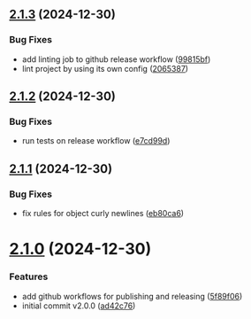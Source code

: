 ## [2.1.3](https://github.com/biemch/biem-eslint-config/compare/2.1.2...2.1.3) (2024-12-30)


### Bug Fixes

* add linting job to github release workflow ([99815bf](https://github.com/biemch/biem-eslint-config/commit/99815bfe2e3741e1a9a5abda9402b200dd4fb6b1))
* lint project by using its own config ([2065387](https://github.com/biemch/biem-eslint-config/commit/206538760b55ad2ae40f707fa1e2f80a2f1ac82b))



## [2.1.2](https://github.com/biemch/biem-eslint-config/compare/2.1.1...2.1.2) (2024-12-30)


### Bug Fixes

* run tests on release workflow ([e7cd99d](https://github.com/biemch/biem-eslint-config/commit/e7cd99df7131956d117615f8718f6170766cbb06))



## [2.1.1](https://github.com/biemch/biem-eslint-config/compare/2.1.0...2.1.1) (2024-12-30)


### Bug Fixes

* fix rules for object curly newlines ([eb80ca6](https://github.com/biemch/biem-eslint-config/commit/eb80ca66893913ecca43f63500dae21c8f0b97a3))



# [2.1.0](https://github.com/biemch/biem-eslint-config/compare/ad42c7696005a5c15267b7de06b3ea0fe75763f3...2.1.0) (2024-12-30)


### Features

* add github workflows for publishing and releasing ([5f89f06](https://github.com/biemch/biem-eslint-config/commit/5f89f062fce15345d4d10356b383f18917f14778))
* initial commit v2.0.0 ([ad42c76](https://github.com/biemch/biem-eslint-config/commit/ad42c7696005a5c15267b7de06b3ea0fe75763f3))



